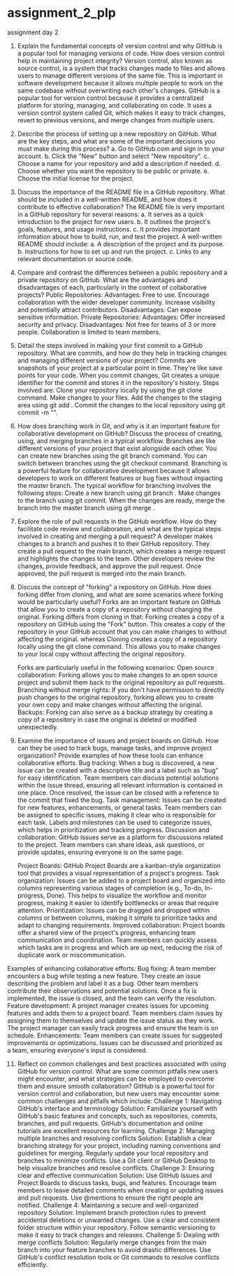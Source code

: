# assignment_2_plp
assignment day 2

1. Explain the fundamental concepts of version control and why GitHub is a popular tool for managing versions of code. How does version control help in maintaining project integrity? 
Version control, also known as source control, is a system that tracks changes made to files and allows users to manage different versions of the same file. This is important in software development because it allows multiple people to work on the same codebase without overwriting each other's changes.
GitHub is a popular tool for version control because it provides a centralized platform for storing, managing, and collaborating on code. It uses a version control system called Git, which makes it easy to track changes, revert to previous versions, and merge changes from multiple users.

2. Describe the process of setting up a new repository on GitHub. What are the key steps, and what are some of the important decisions you must make during this process?
    a. Go to GitHub.com and sign in to your account.
    b. Click the "New" button and select "New repository".
    c. Choose a name for your repository and add a description if needed.
    d. Choose whether you want the repository to be public or private.
    e. Choose the initial license for the project.

3. Discuss the importance of the README file in a GitHub repository. What should be included in a well-written README, and how does it contribute to effective collaboration?
    The README file is very important in a GitHub repository for several reasons:
      a. It serves as a quick introduction to the project for new users.
      b. It outlines the project's goals, features, and usage instructions.
      c. It provides important information about how to build, run, and test the project.
    A well-written README should include:
      a. A description of the project and its purpose.
      b. Instructions for how to set up and run the project.
      c. Links to any relevant documentation or source code.

4. Compare and contrast the differences between a public repository and a private repository on GitHub. What are the advantages and disadvantages of each, particularly in the context of collaborative projects?
Public Repositories:
      Advantages:
        Free to use.
        Encourage collaboration with the wider developer community.
        Increase visibility and potentially attract contributors.
      Disadvantages:
        Can expose sensitive information.
        Private Repositories:
      Advantages:
        Offer increased security and privacy.
      Disadvantages:
        Not free for teams of 3 or more people.
        Collaboration is limited to team members.

5. Detail the steps involved in making your first commit to a GitHub repository. What are commits, and how do they help in tracking changes and managing different versions of your project?
    Commits are snapshots of your project at a particular point in time. They're like save points for your code. When you commit changes, Git creates a unique identifier for the commit and stores it in the repository's history.
     Steps involved are:
       Clone your repository locally by using the git clone command.
       Make changes to your files.
       Add the changes to the staging area using git add <filename>.
       Commit the changes to the local repository using git commit -m "<commit message>".
    

6. How does branching work in Git, and why is it an important feature for collaborative development on GitHub? Discuss the process of creating, using, and merging branches in a typical workflow.
    Branches are like different versions of your project that exist alongside each other.
    You can create new branches using the git branch command.
    You can switch between branches using the git checkout command.
    Branching is a powerful feature for collaborative development because it allows developers to work on different features or bug fixes without impacting the master branch.
    The typical workflow for branching involves the following steps:
         Create a new branch using git branch <branch-name>.
         Make changes to the branch using git commit.
         When the changes are ready, merge the branch into the master branch using git merge <branch-name>.

7. Explore the role of pull requests in the GitHub workflow. How do they facilitate code review and collaboration, and what are the typical steps involved in creating and merging a pull request?
      A developer makes changes to a branch and pushes it to their GitHub repository.
      They create a pull request to the main branch, which creates a merge request and highlights the changes to the team.
      Other developers review the changes, provide feedback, and approve the pull request.
      Once approved, the pull request is merged into the main branch.

8. Discuss the concept of "forking" a repository on GitHub. How does forking differ from cloning, and what are some scenarios where forking would be particularly useful?
      Forks are an important feature on GitHub that allow you to create a copy of a repository without changing the original.
      Forking differs from cloning in that: Forking creates a copy of a repository on GitHub using the "Fork" button. This creates a copy of the repository in your GitHub account that you can make changes to without affecting the original. whereas Cloning creates a copy       of a repository locally using the git clone command. This allows you to make changes to your local copy without affecting the original repository.

   Forks are particularly useful in the following scenarios:
        Open source collaboration: Forking allows you to make changes to an open source project and submit them back to the original repository as pull requests.
        Branching without merge rights: If you don't have permission to directly push changes to the original repository, forking allows you to create your own copy and make changes without affecting the original.
        Backups: Forking can also serve as a backup strategy by creating a copy of a repository in case the original is deleted or modified unexpectedly.

9. Examine the importance of issues and project boards on GitHub. How can they be used to track bugs, manage tasks, and improve project organization? Provide examples of how these tools can enhance collaborative efforts.
      Bug tracking: When a bug is discovered, a new issue can be created with a descriptive title and a label such as "bug" for easy identification.
          Team members can discuss potential solutions within the issue thread, ensuring all relevant information is contained in one place.
          Once resolved, the issue can be closed with a reference to the commit that fixed the bug.
      Task management: Issues can be created for new features, enhancements, or general tasks.
          Team members can be assigned to specific issues, making it clear who is responsible for each task.
          Labels and milestones can be used to categorize issues, which helps in prioritization and tracking progress.
      Discussion and collaboration: GitHub Issues serve as a platform for discussions related to the project.
          Team members can share ideas, ask questions, or provide updates, ensuring everyone is on the same page.

   Project Boards: GitHub Project Boards are a kanban-style organization tool that provides a visual representation of a project's progress.
      Task organization: Issues can be added to a project board and organized into columns representing various stages of completion (e.g., To-do, In-progress, Done). This helps to visualize the workflow and monitor progress, making it easier to identify bottlenecks or         areas that require attention.
      Prioritization: Issues can be dragged and dropped within columns or between columns, making it simple to prioritize tasks and adapt to changing requirements.
      Improved collaboration: Project boards offer a shared view of the project's progress, enhancing team communication and coordination. Team members can quickly assess which tasks are in progress and which are up next, reducing the risk of duplicate work or                  miscommunication.

Examples of enhancing collaborative efforts:
    Bug fixing: A team member encounters a bug while testing a new feature. They create an issue describing the problem and label it as a bug. Other team members contribute their observations and potential solutions. Once a fix is implemented, the issue is closed, and        the team can verify the resolution.
    Feature development: A project manager creates issues for upcoming features and adds them to a project board. Team members claim issues by assigning them to themselves and update the issue status as they work. The project manager can easily track progress and ensure       the team is on schedule.
    Enhancements: Team members can create issues for suggested improvements or optimizations. Issues can be discussed and prioritized as a team, ensuring everyone's input is considered.


11. Reflect on common challenges and best practices associated with using GitHub for version control. What are some common pitfalls new users might encounter, and what strategies can be employed to overcome them and ensure smooth collaboration?
        GitHub is a powerful tool for version control and collaboration, but new users may encounter some common challenges and pitfalls which include:
            Challenge 1: Navigating GitHub's interface and terminology
              Solution: Familiarize yourself with GitHub's basic features and concepts, such as repositories, commits, branches, and pull requests. GitHub's documentation and online tutorials are excellent resources for learning.
            Challenge 2: Managing multiple branches and resolving conflicts
              Solution: Establish a clear branching strategy for your project, including naming conventions and guidelines for merging. Regularly update your local repository and branches to minimize conflicts. Use a Git client or GitHub Desktop to help visualize                     branches and resolve conflicts.
            Challenge 3: Ensuring clear and effective communication
              Solution: Use GitHub Issues and Project Boards to discuss tasks, bugs, and features. Encourage team members to leave detailed comments when creating or updating issues and pull requests. Use @mentions to ensure the right people are notified.
            Challenge 4: Maintaining a secure and well-organized repository
              Solution: Implement branch protection rules to prevent accidental deletions or unwanted changes. Use a clear and consistent folder structure within your repository. Follow semantic versioning to make it easy to track changes and releases.
            Challenge 5: Dealing with merge conflicts
              Solution: Regularly merge changes from the main branch into your feature branches to avoid drastic differences. Use GitHub's conflict resolution tools or Git commands to resolve conflicts efficiently.
